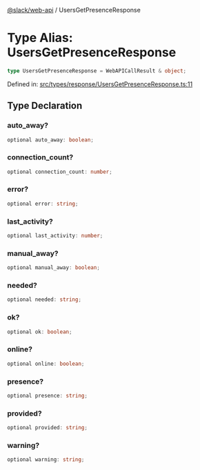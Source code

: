 [@slack/web-api](../index.md) / UsersGetPresenceResponse

# Type Alias: UsersGetPresenceResponse

```ts
type UsersGetPresenceResponse = WebAPICallResult & object;
```

Defined in: [src/types/response/UsersGetPresenceResponse.ts:11](https://github.com/slackapi/node-slack-sdk/blob/main/packages/web-api/src/types/response/UsersGetPresenceResponse.ts#L11)

## Type Declaration

### auto\_away?

```ts
optional auto_away: boolean;
```

### connection\_count?

```ts
optional connection_count: number;
```

### error?

```ts
optional error: string;
```

### last\_activity?

```ts
optional last_activity: number;
```

### manual\_away?

```ts
optional manual_away: boolean;
```

### needed?

```ts
optional needed: string;
```

### ok?

```ts
optional ok: boolean;
```

### online?

```ts
optional online: boolean;
```

### presence?

```ts
optional presence: string;
```

### provided?

```ts
optional provided: string;
```

### warning?

```ts
optional warning: string;
```
